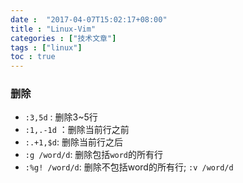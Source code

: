 ```yaml
---
date :  "2017-04-07T15:02:17+08:00" 
title : "Linux-Vim" 
categories : ["技术文章"] 
tags : ["linux"] 
toc : true
---
```


### 删除

- `:3,5d` : 删除3~5行
- `:1,.-1d` ：删除当前行之前
- `:.+1,$d`: 删除当前行之后
- `:g /word/d`: 删除包括`word`的所有行
- `:%g! /word/d`: 删除不包括word的所有行; `:v /word/d`

